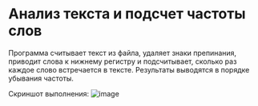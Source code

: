 # Анализ текста и подсчет частоты слов

Программа считывает текст из файла, удаляет знаки препинания, приводит слова к нижнему регистру и подсчитывает, сколько раз каждое слово встречается в тексте. 
Результаты выводятся в порядке убывания частоты.

Скриншот выполнения:
![image](https://github.com/AnyaKononova/P-_Pr13.03/assets/82609324/48740e26-b253-45cf-92ea-626514ab0444)
